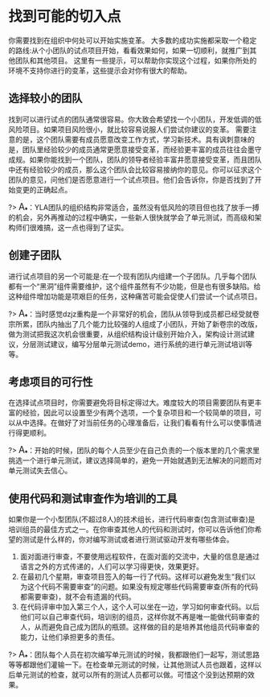 # 找到可能的切入点

你需要找到在组织中何处可以开始实施变革。
大多数的成功实施都采取一个稳定的路线:从个小团队的试点项目开始，看看效果如何，如果一切顺利，就推广到其他团队和其他项目。
这里有一些提示，可以帮助你实现这个过程，如果你所处的环境不支持你进行的变革，这些提示会对你有很大的帮助。

## 选择较小的团队 

找到可以进行试点的团队通常很容易。你大致会希望找一个小团队，开发低调的低风险项目。如果项目风险很小，就比较容易说服人们尝试你建议的变革。
需要注意的是，这个团队需要有成员愿意改变工作方式，学习新技术。具有讽刺意味的是，团队里经验较少的成员通常更愿意接受变革，而经验更丰富的成员往往会墨守成规。如果你能找到一个团队，团队的领导者经验丰富井愿意接受变革，而且团队中还有经验较少的成员，那么这个团队会比较容易接纳你的意见。你可以征求这个团队的意见，问他们是否愿意进行一个试点项目。他们会告诉你，你是否找到了开始变更的正确起点。

?> <font size="4">A</font><font size="1">♠</font>：YLA团队的组织结构非常适合，虽然没有低风险的项目但也找了放手一搏的机会，另外再推动的过程中确实，一些新人很快就学会了单元测试，而高级和架构师们很难搞，这一点也得到了证实。

## 创建子团队 

进行试点项目的另一个可能是:在一个现有团队内组建一个子团队。几乎每个团队都有一个“黑洞”组件需要维护，这个组件虽然有不少功能，但是也有很多缺陷。给这种组件增加功能是项艰巨的任务，这种痛苦可能会促使人们尝试一个试点项日。

?> <font size="4">A</font><font size="1">♠</font>：当时感觉dzjz重构是一个非常好的机会，团队从领导到成员都已经受就卷宗所累，团队内抽出了几个能力比较强的人组成了小团队，开始了新卷宗的改版，做为测试把我这次机会很重要，从组织结构设计级别开始介入，架构设计测试建议，分层测试建议，编写分层单元测试demo，进行系统的进行单元测试培训等等。

## 考虑项目的可行性 

在选择试点项目时，你需要避免将目标定得过大。难度较大的项目需要团队有更丰富的经验，因此可以设置至少有两个选项，一个复杂项目和一个较简单的项目，可以从中选择。在做好了对当前任务的心理准备后，让我们看看有什么可以使事情进行得更顺利。

?> <font size="4">A</font><font size="1">♠</font>：开始的时候，团队的每个人员至少在自己负责的一个版本里的几个需求里挑选一个进行单元测试，建议选择简单的，避免一开始就遇到无法解决的问题而对单元测试失去信心。

## 使用代码和测试审查作为培训的工具

如果你是一个小型团队(不超过8人)的技术组长，进行代码审查(包含测试审查)是培训组员的最佳方式之一。在你审查其他人的代码和测试时，你可以告诉他们你希望的测试是什么样的，你对编写测试或者进行测试驱动开发有哪些体会。

1. 面对面进行审查，不要使用远程软件，在面对面的交流中，大量的信息是通过语言之外的方式传递的，人们可以学习得更快，效果更好。
2. 在最初几个星期，审查项目签入的每一行了代码。这样可以避免发生“我们以为这个代码不需要审查”的问题。如果没有规定哪些代码需要审查(所有的代码都需要审查)，就不会有遗漏的代码。
3. 在代码评审中加入第三个人，这个人可以坐在一边，学习如何审查代码。以后他们可以自己审查代码，培训别的组员，这样你就不再是唯一能做代码审查的人，从而避免自己成为团队的瓶颈。这样做的目的是培养其他组员代码审查的能力，让他们承担更多的责任。

?> <font size="4">A</font><font size="1">♠</font>：团队每个人员在初次编写单元测试的时候，我都跟他们一起写，测试思路等等都跟他们灌输一下。在检查单元测试的时候，让其他测试人员也跟着，这样以后单元测试的检查，就可以所有的测试人员都可以做。可惜这个没到达预期的效果。
